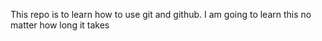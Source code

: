 This repo is to learn how to use git and github.
I am going to learn this no matter how long it takes
